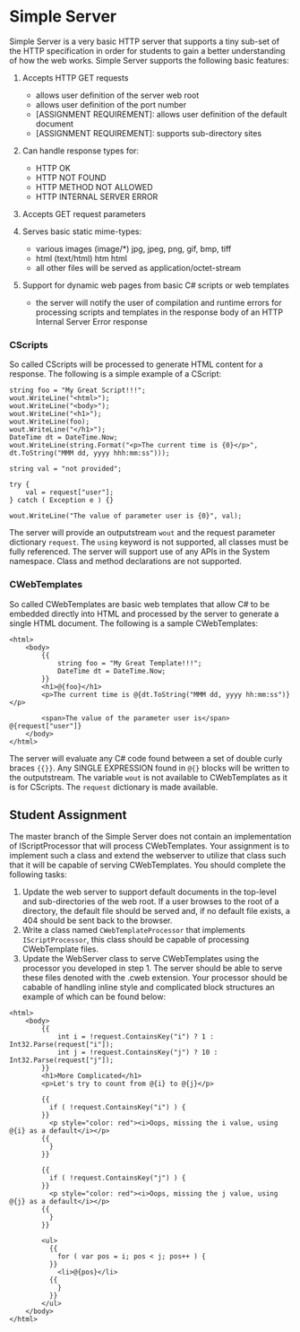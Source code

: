 # Simple Server

Simple Server is a very basic HTTP server that supports a tiny sub-set of the HTTP specification in order for students to gain a better understanding of how the web works. Simple Server supports the following basic features: 

1. Accepts HTTP GET requests
	+ allows user definition of the server web root
	+ allows user definition of the port number
	+ [ASSIGNMENT REQUIREMENT]: allows user definition of the default document
	+ [ASSIGNMENT REQUIREMENT]: supports sub-directory sites

2. Can handle response types for:
	+ HTTP OK
	+ HTTP NOT FOUND
	+ HTTP METHOD NOT ALLOWED
	+ HTTP INTERNAL SERVER ERROR

3. Accepts GET request parameters

4. Serves basic static mime-types:
	+ various images (image/*) jpg, jpeg, png, gif, bmp, tiff
	+ html (text/html) htm html
	+ all other files will be served as application/octet-stream 

5. Support for dynamic web pages from basic C# scripts or web templates
	+ the server will notify the user of compilation and runtime errors for processing scripts and templates in the response body of an HTTP Internal Server Error response

### CScripts
So called CScripts will be processed to generate HTML content for a response. The following is a simple example of a CScript:

```
string foo = "My Great Script!!!";
wout.WriteLine("<html>");
wout.WriteLine("<body>");
wout.WriteLine("<h1>");
wout.WriteLine(foo);
wout.WriteLine("</h1>");
DateTime dt = DateTime.Now;
wout.WriteLine(string.Format("<p>The current time is {0}</p>", dt.ToString("MMM dd, yyyy hhh:mm:ss")));

string val = "not provided";

try {
	val = request["user"];
} catch ( Exception e ) {}

wout.WriteLine("The value of parameter user is {0}", val);
```

The server will provide an outputstream `wout` and the request parameter dictionary `request`. The `using` keyword is not supported, all classes must be fully referenced. The server will support use of any APIs in the System namespace. Class and method declarations are not supported.

### CWebTemplates
So called CWebTemplates are basic web templates that allow C# to be embedded directly into HTML and processed by the server to generate a single HTML document. The following is a sample CWebTemplates:

```
<html>
	<body>
		{{
			string foo = "My Great Template!!!";
			DateTime dt = DateTime.Now;
		}}
		<h1>@{foo}</h1>
		<p>The current time is @{dt.ToString("MMM dd, yyyy hh:mm:ss")}</p>

		<span>The value of the parameter user is</span> @{request["user"]}
	</body>
</html>
```

The server will evaluate any C# code found between a set of double curly braces `{{}}`. Any SINGLE EXPRESSION found in `@{}` blocks will be written to the outputstream. The variable `wout` is not available to CWebTemplates as it is for CScripts. The `request` dictionary is made available.

## Student Assignment
The master branch of the Simple Server does not contain an implementation of IScriptProcessor that will process CWebTemplates. Your assignment is to implement such a class and extend the webserver to utilize that class such that it will be capable of serving CWebTemplates. You should complete the following tasks:

1. Update the web server to support default documents in the top-level and sub-directories of the web root. If a user browses to the root of a directory, the default file should be served and, if no default file exists, a 404 should be sent back to the browser. 
2. Write a class named `CWebTemplateProcessor` that implements `IScriptProcessor`, this class should be capable of processing CWebTemplate files.
3. Update the WebServer class to serve CWebTemplates using the processor you developed in step 1. The server should be able to serve these files denoted with the .cweb extension. Your processor should be cabable of handling inline style and complicated block structures an example of which can be found below: 

```
<html>
    <body>
        {{
            int i = !request.ContainsKey("i") ? 1 : Int32.Parse(request["i"]);
            int j = !request.ContainsKey("j") ? 10 : Int32.Parse(request["j"]);
        }}
        <h1>More Complicated</h1>
        <p>Let's try to count from @{i} to @{j}</p>

        {{
          if ( !request.ContainsKey("i") ) {
        }}
          <p style="color: red"><i>Oops, missing the i value, using @{i} as a default</i></p>
        {{
          }
        }}

        {{
          if ( !request.ContainsKey("j") ) {
        }}
          <p style="color: red"><i>Oops, missing the j value, using @{j} as a default</i></p>
        {{
          }
        }}

        <ul>
          {{
            for ( var pos = i; pos < j; pos++ ) {
          }}
            <li>@{pos}</li>
          {{
            }
          }}
        </ul>
    </body>
</html>
```
